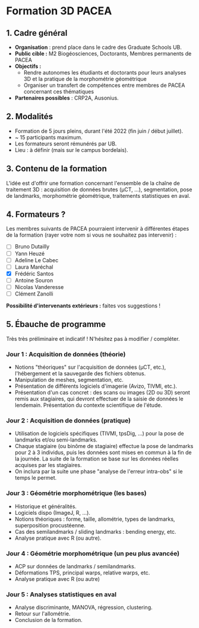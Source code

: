 Formation 3D PACEA
=================

## 1. Cadre général

- **Organisation** : prend place dans le cadre des Graduate Schools UB.
- **Public cible :** M2 Biogéosciences, Doctorants, Membres permanents de PACEA
- **Objectifs :**
    -   Rendre autonomes les étudiants et doctorants pour leurs analyses 3D et la pratique de la morphométrie géométrique
    -   Organiser un transfert de compétences entre membres de PACEA concernant ces thématiques
- **Partenaires possibles** : CRP2A, Ausonius.
 
## 2. Modalités

- Formation de 5 jours pleins, durant l'été 2022 (fin juin / début juillet).
- ~ 15 participants maximum.
- Les formateurs seront rémunérés par UB.
- Lieu : à définir (mais sur le campus bordelais).

## 3. Contenu de la formation
L'idée est d'offrir une formation concernant l'ensemble de la chaîne de traitement 3D : acquisition de données brutes (µCT, ...), segmentation, pose de landmarks, morphométrie géométrique, traitements statistiques en aval.

## 4. Formateurs ?
Les membres suivants de PACEA pourraient intervenir à différentes étapes de la formation (rayer votre nom si vous ne souhaitez pas intervenir) :
- [ ] Bruno Dutailly
- [ ] Yann Heuzé
- [ ] Adeline Le Cabec
- [ ] Laura Maréchal
- [X] Frédéric Santos
- [ ] Antoine Souron
- [ ] Nicolas Vanderesse
- [ ] Clément Zanolli

**Possibilité d'intervenants extérieurs :** faites vos suggestions !

## 5. Ébauche de programme

Très très préliminaire et indicatif ! N'hésitez pas à modifier / compléter.

### Jour 1 : Acquisition de données (théorie)

- Notions "théoriques" sur l'acquisition de données (µCT, etc.), l'hébergement et la sauvegarde des fichiers obtenus.
- Manipulation de meshes, segmentation, etc.
- Présentation de différents logiciels d'imagerie (Avizo, TIVMI, etc.).
- Présentation d'un cas concret : des scans ou images (2D ou 3D)  seront remis aux stagiaires, qui devront effectuer de la saisie de données le lendemain. Présentation du contexte scientifique de l'étude.

### Jour 2 : Acquisition de données (pratique)
- Utilisation de logiciels spécifiques (TIVMI, tpsDig, ...) pour la pose de landmarks et/ou semi-landmarks.
- Chaque stagiaire (ou binôme de stagiaire) effectue la pose de landmarks pour 2 à 3 individus, puis les données sont mises en commun à la fin de la journée. La suite de la formation se base sur les données réelles acquises par les stagiaires.
- On inclura par la suite une phase "analyse de l'erreur intra-obs" si le temps le permet.

### Jour 3 : Géométrie morphométrique (les bases)
- Historique et généralités.
- Logiciels dispo (ImageJ, R, ...).
- Notions théoriques : forme, taille, allométrie, types de landmarks, superposition procustéenne.
- Cas des semilandmarks / sliding landmarks : bending energy, etc.
- Analyse pratique avec R (ou autre).

### Jour 4 : Géométrie morphométrique (un peu plus avancée)
- ACP sur données de landmarks / semilandmarks.
- Déformations TPS, principal warps, relative warps, etc.
- Analyse pratique avec R (ou autre)

### Jour 5 : Analyses statistiques en aval
- Analyse discriminante, MANOVA, régression, clustering.
- Retour sur l'allométrie.
- Conclusion de la formation.

<!--stackedit_data:
eyJoaXN0b3J5IjpbMjAzNjM5MTIyMF19
-->
